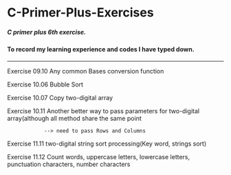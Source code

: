 # C-Primer-Plus-Exercises

##### C primer plus 6th exercise. 

#### To record my learning experience and codes I have typed down.

------------------------------------------------------------------

Exercise 09.10  Any common Bases conversion function

Exercise 10.06  Bubble Sort

Exercise 10.07  Copy two-digital array

Exercise 10.11  Another  better way to pass parameters for two-digital array(although all method share the same point

                --> need to pass Rows and Columns

Exercise 11.11  two-digital string  sort processing(Key word, strings sort)

Exercise 11.12  Count words, uppercase letters, lowercase letters, punctuation characters, number characters


